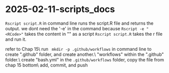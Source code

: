 # 2025-02-11-scripts_docs



`Rscript script.R` in command line runs the script.R file and returns the output.
we dont need the '-e' in the command because 
`Rscript -e "<RCode>"` takes the content in "<RCode>" as a script
`Rscript script.R` takes the r file and run it.

refer to Chap 15\\ 
run ` mkdir -p .github/workflows` in command line to create ".github" folder, and create another.\\ "workflows" within the ".github" folder.\\ 
create "bash.yml" in the  `.github/workflows` folder, copy the file from chap 15 bottom\\
add, commit, and push